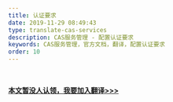 ```yaml
---
title: 认证要求
date: 2019-11-29 08:49:43
type: translate-cas-services
description: CAS服务管理 - 配置认证要求
keywords: CAS服务管理，官方文档，翻译，配置认证要求
order: 10
---
```


<br />

**[本文暂没人认领，我要加入翻译>>>](/translate/join.html)**

<br />
